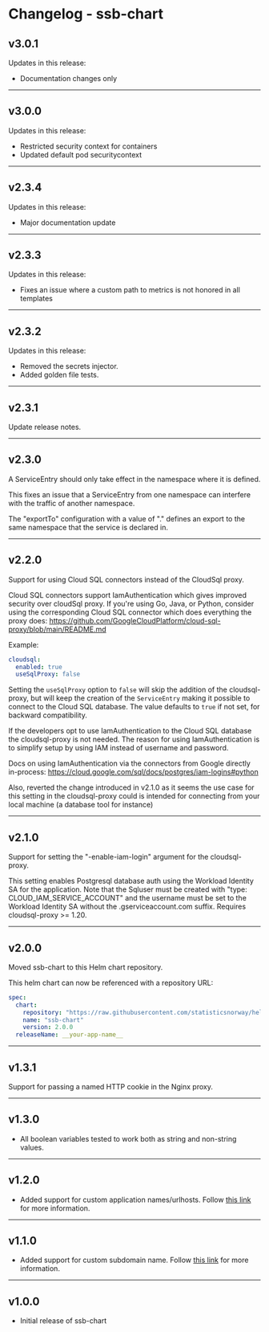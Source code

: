 # Changelog - ssb-chart

## v3.0.1

Updates in this release:
* Documentation changes only

---

## v3.0.0

Updates in this release:
* Restricted security context for containers
* Updated default pod securitycontext

---

## v2.3.4

Updates in this release:

* Major documentation update

---

## v2.3.3

Updates in this release:

* Fixes an issue where a custom path to metrics is not honored in all templates

---

## v2.3.2

Updates in this release:

* Removed the secrets injector.
* Added golden file tests.

---

## v2.3.1

Update release notes.

---

## v2.3.0

A ServiceEntry should only take effect in the namespace where it is defined.

This fixes an issue that a ServiceEntry from one namespace can interfere with the traffic of another namespace.

The "exportTo" configuration with a value of "." defines an export to the same namespace that the service is declared in.

---

## v2.2.0

Support for using Cloud SQL connectors instead of the CloudSql proxy.

Cloud SQL connectors support IamAuthentication which gives improved security over cloudSql proxy.
If you're using Go, Java, or Python, consider using the corresponding Cloud SQL connector which does everything the 
proxy does:
https://github.com/GoogleCloudPlatform/cloud-sql-proxy/blob/main/README.md

Example:
```YAML
cloudsql:
  enabled: true
  useSqlProxy: false
```
Setting the `useSqlProxy` option to `false` will skip the addition of the cloudsql-proxy, but will keep the creation 
of the `ServiceEntry` making it possible to connect to the Cloud SQL database. The value defaults to `true` if not 
set, for backward compatibility.

If the developers opt to use IamAuthentication to the Cloud SQL database the cloudsql-proxy is not needed.
The reason for using IamAuthentication is to simplify setup by using IAM instead of username and password.

Docs on using IamAuthentication via the connectors from Google directly in-process:
https://cloud.google.com/sql/docs/postgres/iam-logins#python

Also, reverted the change introduced in v2.1.0 as it seems the use case for this setting in the cloudsql-proxy could
is intended for connecting from your local machine (a database tool for instance)

---

## v2.1.0

Support for setting the "-enable-iam-login" argument for
the cloudsql-proxy.

This setting enables Postgresql database auth using the Workload Identity SA for the application. 
Note that the Sqluser must be created with "type: CLOUD_IAM_SERVICE_ACCOUNT" and the username 
must be set to the Workload Identity SA without the .gserviceaccount.com suffix. Requires 
cloudsql-proxy >= 1.20.

---

## v2.0.0

Moved ssb-chart to this Helm chart repository.

This helm chart can now be referenced with a repository URL:
```YAML
spec:
  chart:
    repository: "https://raw.githubusercontent.com/statisticsnorway/helm-charts/main/"
    name: "ssb-chart"
    version: 2.0.0
  releaseName: __your-app-name__
```

---

## v1.3.1

Support for passing a named HTTP cookie in the Nginx proxy.

---

## v1.3.0

- All boolean variables tested to work both as string and non-string values.

---

## v1.2.0

- Added support for custom application names/urlhosts. Follow [this link](https://github.com/statisticsnorway/ssb-developer-guide/blob/master/docs/deploy/gitops/helm-operator.md) for more information.

---

## v1.1.0

- Added support for custom subdomain name. Follow [this link](https://github.com/statisticsnorway/ssb-developer-guide/blob/master/docs/deploy/gitops/helm-operator.md) for more information.

---

## v1.0.0

- Initial release of ssb-chart
